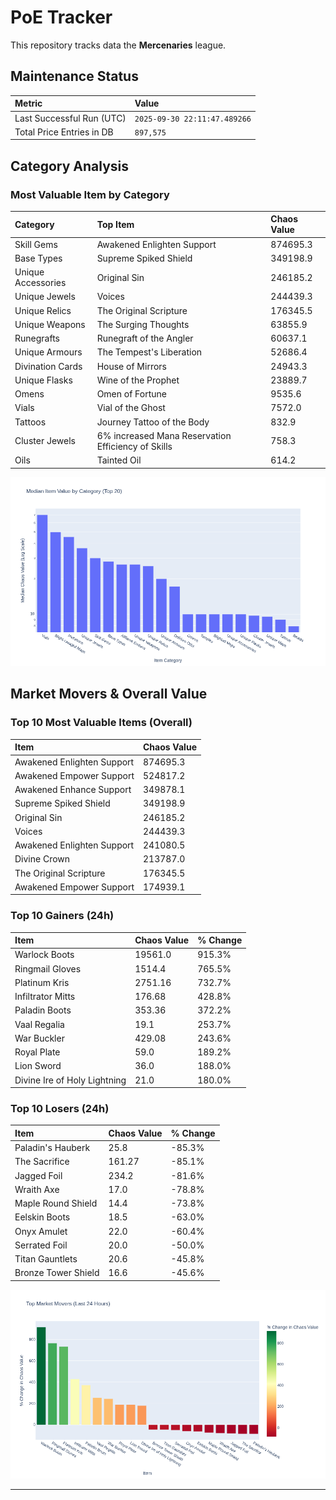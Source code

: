 # PoE Tracker

This repository tracks data the **Mercenaries** league.

## Maintenance Status

<!-- START_MAINTENANCE -->
| Metric | Value |
|:---|:---|
| Last Successful Run (UTC) | `2025-09-30 22:11:47.489266` |
| Total Price Entries in DB | `897,575` |

<!-- END_MAINTENANCE -->

## Category Analysis

<!-- START_CATEGORY_ANALYSIS -->
### Most Valuable Item by Category
| Category | Top Item | Chaos Value |
| :--- | :--- | :--- |
| Skill Gems | Awakened Enlighten Support | 874695.3 |
| Base Types | Supreme Spiked Shield | 349198.9 |
| Unique Accessories | Original Sin | 246185.2 |
| Unique Jewels | Voices | 244439.3 |
| Unique Relics | The Original Scripture | 176345.5 |
| Unique Weapons | The Surging Thoughts | 63855.9 |
| Runegrafts | Runegraft of the Angler | 60637.1 |
| Unique Armours | The Tempest's Liberation | 52686.4 |
| Divination Cards | House of Mirrors | 24943.3 |
| Unique Flasks | Wine of the Prophet | 23889.7 |
| Omens | Omen of Fortune | 9535.6 |
| Vials | Vial of the Ghost | 7572.0 |
| Tattoos | Journey Tattoo of the Body | 832.9 |
| Cluster Jewels | 6% increased Mana Reservation Efficiency of Skills | 758.3 |
| Oils | Tainted Oil | 614.2 |


![Category Analysis Chart](charts/category_analysis.png)
<!-- END_CATEGORY_ANALYSIS -->

## Market Movers & Overall Value

<!-- START_ANALYSIS -->
### Top 10 Most Valuable Items (Overall)
| Item | Chaos Value |
| :--- | :--- |
| Awakened Enlighten Support | 874695.3 |
| Awakened Empower Support | 524817.2 |
| Awakened Enhance Support | 349878.1 |
| Supreme Spiked Shield | 349198.9 |
| Original Sin | 246185.2 |
| Voices | 244439.3 |
| Awakened Enlighten Support | 241080.5 |
| Divine Crown | 213787.0 |
| The Original Scripture | 176345.5 |
| Awakened Empower Support | 174939.1 |

### Top 10 Gainers (24h)
| Item | Chaos Value | % Change |
| :--- | :--- | :--- |
| Warlock Boots | 19561.0 | 915.3% |
| Ringmail Gloves | 1514.4 | 765.5% |
| Platinum Kris | 2751.16 | 732.7% |
| Infiltrator Mitts | 176.68 | 428.8% |
| Paladin Boots | 353.36 | 372.2% |
| Vaal Regalia | 19.1 | 253.7% |
| War Buckler | 429.08 | 243.6% |
| Royal Plate | 59.0 | 189.2% |
| Lion Sword | 36.0 | 188.0% |
| Divine Ire of Holy Lightning | 21.0 | 180.0% |

### Top 10 Losers (24h)
| Item | Chaos Value | % Change |
| :--- | :--- | :--- |
| Paladin's Hauberk | 25.8 | -85.3% |
| The Sacrifice | 161.27 | -85.1% |
| Jagged Foil | 234.2 | -81.6% |
| Wraith Axe | 17.0 | -78.8% |
| Maple Round Shield | 14.4 | -73.8% |
| Eelskin Boots | 18.5 | -63.0% |
| Onyx Amulet | 22.0 | -60.4% |
| Serrated Foil | 20.0 | -50.0% |
| Titan Gauntlets | 20.6 | -45.8% |
| Bronze Tower Shield | 16.6 | -45.6% |


![Market Movers Chart](charts/market_movers.png)
<!-- END_ANALYSIS -->

---
